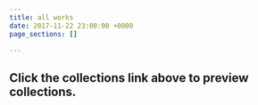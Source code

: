 ```yaml
---
title: all works
date: 2017-11-22 23:00:00 +0000
page_sections: []

---
```

## Click the collections link above to preview collections.